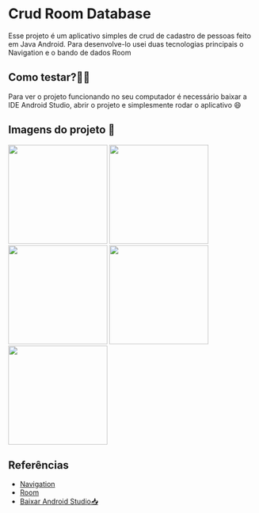 # Crud Room Database

Esse projeto é um aplicativo simples de crud de cadastro de pessoas feito em Java Android. Para desenvolve-lo usei duas tecnologias principais o Navigation e o bando de dados Room
## Como testar?👨‍💻

Para ver o projeto funcionando no seu computador é necessário baixar a IDE Android Studio,
abrir o projeto e simplesmente rodar o aplicativo 😄

    
## Imagens do projeto 📸

<div>
    <img src="https://github.com/vieiralucas22/Crud-Room-Database/assets/88836592/9ef4b670-e7c4-4d4c-9dd2-b1d3c5f40a07" width="200"/>
     <img src="https://github.com/vieiralucas22/Crud-Room-Database/assets/88836592/fcb518ff-0c6e-455a-bfd0-0196f215b619" width="200"/>
    <img src="https://github.com/vieiralucas22/Crud-Room-Database/assets/88836592/9b684410-b898-413f-9401-dfe6494165d0" width="200"/>
    <img src="https://github.com/vieiralucas22/Crud-Room-Database/assets/88836592/b537e6a1-2c65-43fd-abd1-d19bc8689240" width="200"/>
    <img src="https://github.com/vieiralucas22/Crud-Room-Database/assets/88836592/e7820e9c-929c-430c-bfce-799241ed0ef5" width="200"/>
    
   
<div/>

## Referências

 - [Navigation](https://developer.android.com/guide/navigation/navigation-getting-started?hl=pt-br)
 - [Room](https://developer.android.com/training/data-storage/room?hl=pt-br)
 - [Baixar Android Studio📥](https://developer.android.com/studio?gclid=CjwKCAjw04yjBhApEiwAJcvNoTsNxfzdDSdv6uPa3M-lEXmp68HbfPVrd25vm75r4jJ9gCdLzpqsUhoCQQkQAvD_BwE&gclsrc=aw.ds)
